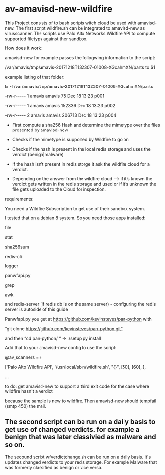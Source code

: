 # av-amavisd-new-wildfire

This Project consists of to bash scripts witch cloud be used with amavisd-new. The first script wildfire.sh can be integrated to amavisd-new as virusscanner. The scripts use Palo Alto Networks Wildfire API to compute supported filetyps against ther sandbox.


How does it work:


 amavisd-new for example passes the follogwing information to the script:
 
  /var/amavis/tmp/amavis-20171218T132307-01008-XGcahmXN/parts to $1

  example listing of that folder:
  
   ls -l /var/amavis/tmp/amavis-20171218T132307-01008-XGcahmXN/parts
   
   -rw-r----- 1 amavis amavis     75 Dec 18 13:23 p001
   
   -rw-r----- 1 amavis amavis 152336 Dec 18 13:23 p002
   
   -rw-r----- 2 amavis amavis 206713 Dec 18 13:23 p004

 -	First compute a sha256 Hash and determine the mimetype over the files presented by amavisd-new
 
 -	Checks if the mimetype is supported by Wildfire to go on
 
 -	Checks if the hash is present in the local redis storage and uses the verdict (benign|malware) 
 
 -	If the hash isn’t present in redis storge it ask the wildfire cloud for a verdict.
 
 -	Depending on the answer from the wildfire cloud –> if it’s known the verdict gets written in the redis storage and used or 
    if it’s unknown the file gets uploaded to the Cloud for inspection.


 requirements:
 
 
  You need a Wildfire Subscription to get use of their sandbox system.
 
 
  I tested that on a debian 8 system. So you need those apps installed:
 
 
 
  file
  
 
  stat
  
  
  sha256sum
  
  
  redis-cli
  
  
  logger
  
  
  panwfapi.py
  
  
  grep
  
  
  awk
  
  
  and redis-server (if redis db is on the same server) - configuring the redis server is autoside of this guide


  Panwfapi.py you get at https://github.com/kevinsteves/pan-python with 
  
  “git clone https://github.com/kevinsteves/pan-python.git“
  
  and then “cd pan-python/ “ -> ./setup.py install

  Add that to your amavisd-new config to use the script:  
  
  @av_scanners = (
  
  ['Palo Alto Wildfire API', '/usr/local/sbin/wildfire.sh', "{}", [50], [60], ],
  
  ...

  to do: get amavisd-new to support a third exit code for the case where wildfire hasn't a verdict 
  
  because the sample is new to wildfire. Then amavisd-new should tempfail (smtp 450) the mail.

The second script can be run on a daily basis to get use of changed verdicts. for example a benign that was later classivied as malware and so on.
---------------------------------------------------------------------------------------------------
The secound script wfverdictchange.sh can be run on a daily basis. It's updates changed verdicts to your redis storage. For example Malware that was formerly classified as benign or vice versa.
